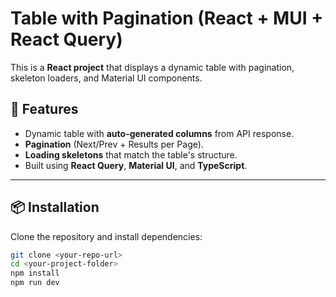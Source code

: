 # Table with Pagination (React + MUI + React Query)

This is a **React project** that displays a dynamic table with pagination, skeleton loaders, and Material UI components.

## 🚀 Features
- Dynamic table with **auto-generated columns** from API response.
- **Pagination** (Next/Prev + Results per Page).
- **Loading skeletons** that match the table's structure.
- Built using **React Query**, **Material UI**, and **TypeScript**.

---

## 📦 Installation

Clone the repository and install dependencies:

```sh
git clone <your-repo-url>
cd <your-project-folder>
npm install
npm run dev